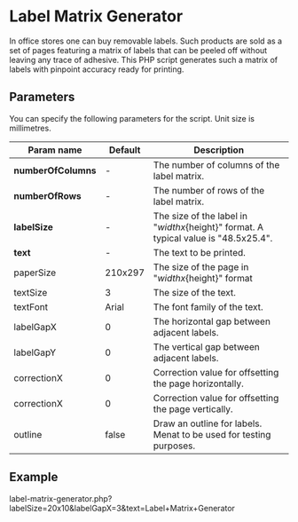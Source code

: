Label Matrix Generator
======================

In office stores one can buy removable labels.  Such products are sold as a set of pages featuring a matrix of labels that can be peeled off without leaving any trace of adhesive.  This PHP script generates such a matrix of labels with pinpoint accuracy ready for printing.

Parameters
----------

You can specify the following parameters for the script.  Unit size is millimetres.

| Param name | Default | Description |
| ---------- | ------- | ----------- |
| __numberOfColumns__ | - | The number of columns of the label matrix. |
| __numberOfRows__ | - | The number of rows of the label matrix. |
| __labelSize__ | - | The size of the label in "${width}x${height}" format.  A typical value is "48.5x25.4". |
| __text__ | - | The text to be printed. |
| paperSize | 210x297 | The size of the page in "${width}x${height}" format |
| textSize | 3 | The size of the text. |
| textFont | Arial | The font family of the text. |
| labelGapX | 0 | The horizontal gap between adjacent labels. |
| labelGapY | 0 | The vertical gap between adjacent labels. |
| correctionX | 0 | Correction value for offsetting the page horizontally.
| correctionX | 0 | Correction value for offsetting the page vertically. |
| outline | false | Draw an outline for labels.  Menat to be used for testing purposes. |

Example
-------

label-matrix-generator.php?labelSize=20x10&labelGapX=3&text=Label+Matrix+Generator
